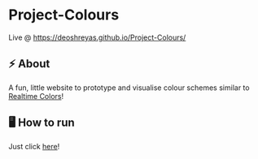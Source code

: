 # Project-Colours

Live @ https://deoshreyas.github.io/Project-Colours/

## :zap: About
A fun, little website to prototype and visualise colour schemes similar to [Realtime Colors](https://www.realtimecolors.com/)!

## :desktop_computer: How to run 
Just click [here](https://deoshreyas.github.io/Project-Colours/)!
